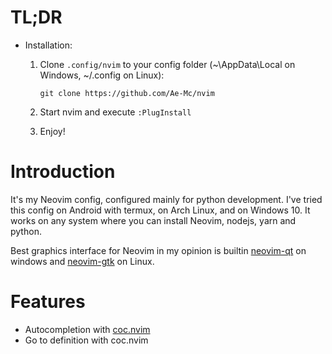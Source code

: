 # TL;DR

+ Installation:
    1. Clone ``.config/nvim`` to your config folder
(~\AppData\Local on Windows, ~/.config on Linux):  

        ```git clone https://github.com/Ae-Mc/nvim```

    2. Start nvim and execute ``:PlugInstall``
    3. Enjoy!

# Introduction

It's my Neovim config, configured mainly for python
development. I've tried this config on Android with termux,
on Arch Linux, and on Windows 10. It works on any system
where you can install Neovim, nodejs, yarn and python.

Best graphics interface for Neovim in my opinion is builtin
[neovim-qt][1]
on windows and
[neovim-gtk][2] on Linux.

# Features

+ Autocompletion with [coc.nvim][3]
+ Go to definition with coc.nvim

[1]: <https://github.com/neovim/neovim/releases/latest>
[2]: <https://github.com/daa84/neovim-gtk>
[3]: <https://github.com/neoclide/coc.nvim>
